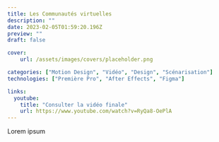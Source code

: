 ```yaml
---
title: Les Communautés virtuelles
description: ""
date: 2023-02-05T01:59:20.196Z
preview: ""
draft: false

cover:
    url: /assets/images/covers/placeholder.png

categories: ["Motion Design", "Vidéo", "Design", "Scénarisation"]
technologies: ["Première Pro", "After Effects", "Figma"]

links:
  youtube:
    title: "Consulter la vidéo finale"
    url: https://www.youtube.com/watch?v=RyQa8-OePlA
---
```


Lorem ipsum